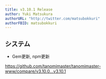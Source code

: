 ```yaml
---
title: v3.10.1 Release
author: Yuki Matsukura
authorURL: "http://twitter.com/matsubokkuri"
authorFBID: matsubokkuri
---
```


## システム

- Gem更新, npm更新

https://github.com/tanomimaster/tanomimaster-www/compare/v3.10.0...v3.10.1


